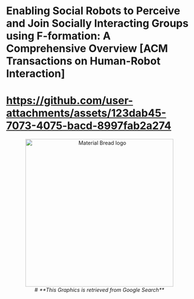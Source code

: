 # Enabling Social Robots to Perceive and Join Socially Interacting Groups using F-formation: A Comprehensive Overview [ACM Transactions on Human-Robot Interaction]



# https://github.com/user-attachments/assets/123dab45-7073-4075-bacd-8997fab2a274

<p align="center">
    <img width="400" src="assets/Social_robot_f-formation.gif" alt="Material Bread logo">
    <br>
  #  <em>**This Graphics is retrieved from Google Search**</em>
</p>

